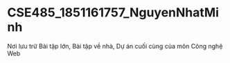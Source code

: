 # CSE485_1851161757_NguyenNhatMinh
Nơi lưu trữ Bài tập lớn, Bài tập về nhà, Dự án cuối cùng của môn Công nghệ Web
